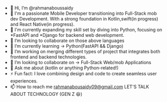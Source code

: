- 👋 Hi, I’m @rahmanaboussaidy 
- 👀 I'm a passionate Mobile Developer transitioning into Full-Stack mob dev Development. With a strong foundation in Kotlin,swift(in progress) and React Native(in progress). 
- 🌱 I'm currently expanding my skill set by diving into Python, focusing on *FastAPI and *Django for backend web development.
- 💞️ I’m looking to collaborate on those above languages
- 🌱 I’m currently learning -> Python(FastAPI && Django)
- 🔭 I’m working on merging different types of project that integrates both frontend and backend technologies.
- 👯 I’m looking to collaborate on -> Full-Stack Web/mob Applications
- 💬 Ask me about (kotlin or anything Python-related!)
- ⚡ Fun fact: I love combining design and code to create seamless user experiences.
- 📫 How to reach me rahmanabousaidy09@gmail.com
LET'S TALK ABOUT TECHNOLOGY (GEN Z 😆)
<!---
rahmanaboussaidy/rahmanaboussaidy is a ✨ special ✨ repository because its `README.md` (this file) appears on your GitHub profile.
You can click the Preview link to take a look at your changes.
--->
